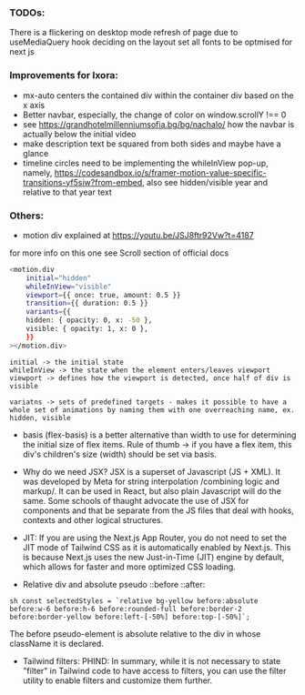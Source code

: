### TODOs:
There is a flickering on desktop mode refresh of page due to useMediaQuery hook deciding on the layout
set all fonts to be optmised for next js

### Improvements for Ixora:
- mx-auto centers the contained div within the container div based on the x axis
- Better navbar, especially, the change of color on window.scrollY !== 0
- see https://grandhotelmillenniumsofia.bg/bg/nachalo/ how the navbar is actually below the initial video
- make description text be squared from both sides and maybe have a glance
- timeline circles need to be implementing the whileInView pop-up, namely, https://codesandbox.io/s/framer-motion-value-specific-transitions-yf5siw?from-embed, also see hidden/visible year and relative to that year text

### Others: 

- motion div explained at https://youtu.be/JSJ8ftr92Vw?t=4187

for more info on this one see Scroll section of official docs

```sh 
<motion.div
    initial="hidden"
    whileInView="visible"
    viewport={{ once: true, amount: 0.5 }}
    transition={{ duration: 0.5 }}
    variants={{
    hidden: { opacity: 0, x: -50 },
    visible: { opacity: 1, x: 0 },
    }}
></motion.div>
```

    initial -> the initial state
    whileInView -> the state when the element enters/leaves viewport
    viewport -> defines how the viewport is detected, once half of div is visible

    variatns -> sets of predefined targets - makes it possible to have a whole set of animations by naming them with one overreaching name, ex. hidden, visible

- basis (flex-basis) is a better alternative than width to use for determining the initial size of flex items. Rule of thumb -> if you have a flex item, this div's children's size (width) should be set via basis.

- Why do we need JSX?
    JSX is a superset of Javascript (JS + XML). It was developed by Meta for string interpolation /combining logic and markup/. It can be used in React, but also plain Javascript will do the same. Some schools of thaught advocate the use of JSX for components and that be separate from the JS files that deal with hooks, contexts and other logical structures.

- JIT:
    If you are using the Next.js App Router, you do not need to set the JIT mode of Tailwind CSS as it is automatically enabled by Next.js. This is because Next.js uses the new Just-in-Time (JIT) engine by default, which allows for faster and more optimized CSS loading.

- Relative div and absolute pseudo ::before ::after:

```sh const selectedStyles = `relative bg-yellow before:absolute before:w-6 before:h-6 before:rounded-full
    before:border-2 before:border-yellow before:left-[-50%] before:top-[-50%]`;```

The before pseudo-element is absolute relative to the div in whose className it is declared.

- Tailwind filters:
    PHIND: In summary, while it is not necessary to state "filter" in Tailwind code to have access to filters, you can use the filter utility to enable filters and customize them further. 
